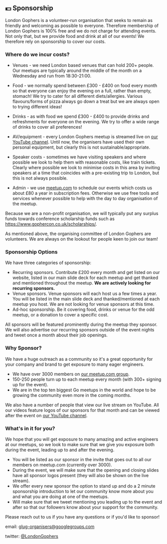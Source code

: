 ## 💵 Sponsorship

London Gophers is a volunteer-run organisation that seeks to remain as friendly and welcoming as possible to everyone. Therefore membership of London Gophers is 100% free and we do not charge for attending events. Not only that, but we provide food and drink at all of our events! We therefore rely on sponsorship to cover our costs.

### Where do we incur costs?
* Venues - we need London based venues that can hold 200+ people. Our meetups are typically around the middle of the month on a Wednesday and run from 18:30-21:00.

* Food - we normally spend between £300 - £400 on food every month so that everyone can enjoy the evening on a full, rather than empty, stomach! We try to cater for all different diets/allergies. Various flavours/forms of pizza always go down a treat but we are always open to trying different ideas!

* Drinks - as with food we spend £300 - £400 to provide drinks and refreshments for everyone on the evening. We try to offer a wide range of drinks to cover all preferences!

* AV/equipment - every London Gophers meetup is streamed live on [our YouTube channel](https://www.youtube.com/c/LondonGophers). Until now, the organisers have used their own personal equipment, but clearly this is not sustainable/appropriate.

* Speaker costs - sometimes we have visiting speakers and where possible we look to help them with reasonable costs, like train tickets. Clearly where possible we look to minimise costs in this area by inviting speakers at a time that coincides with a pre-existing trip to London, but this is not always possible.

* Admin - we use [meetup.com](https://www.meetup.com/) to schedule our events which costs us about £80 a year in subscription fees. Otherwise we use free tools and services whenever possible to help with the day to day organisation of the meetup.

Because we are a non-profit organisation, we will typically put any surplus funds towards conference scholarship funds such as https://www.gophercon.co.uk/scholarships/.

As mentioned above, the organising committee of London Gophers are volunteers. We are always on the lookout for people keen to join our team!

### Sponsorship Options
We have three categories of sponsorship:

* Recurring sponsors. Contribute £200 every month and get listed on our website, listed in our main slide deck for each meetup and get thanked and mentioned throughout the meetup. **We are actively looking for recurring sponsors.**
* Venue sponsors. Venue sponsors will each host us a few times a year. You will be listed in the main slide deck and thanked/mentioned at each meetup you host. We are not looking for venue sponsors at this time.
* Ad-hoc sponsorship. Be it covering food, drinks or venue for the odd meetup, or a donation to cover a specific cost.

All sponsors will be featured prominently during the meetup they sponsor. We will also advertise our recurring sponsors outside of the event nights and tweet once a month about their job openings.

### Why Sponsor?

We have a huge outreach as a community so it's a great opportunity for your company and brand to get exposure to many eager engineers.
- We have over 3000 members on [our meetup.com group](https://www.meetup.com/Go-London-User-Group/).
- 150-250 people turn up to each meetup every month (with 300+ signing up for the event).
- We are in the top ten biggest Go meetups in the world and hope to be growing the community even more in the coming months.

We also have a number of people that view our live stream on YouTube. All our videos feature logos of our sponsors for that month and can be viewed after the event on [our YouTube channel](https://www.youtube.com/c/LondonGophers).

### What's in it for you?

We hope that you will get exposure to many amazing and active engineers at our meetups, so we look to make sure that we give you exposure both during the event, leading up to and after the evening.

- You will be listed as our sponsor in the invite that goes out to all our members on meetup.com (currently over 3000).
- During the event, we will make sure that the opening and closing slides have all sponsor logos present (they will also be shown on the live stream).
- We offer every new sponsor the option to stand up and do a 2 minute sponsorship introduction to let our community know more about you and what you are doing at one of the meetups.
- Will make sure that we tweet mentioning you leading up to the event and after so that our followers know about your support for the community.

Please reach out to us if you have any questions or if you'd like to sponsor!

email: glug-organisers@googlegroups.com

twitter: [@LondonGophers](https://twitter.com/LondonGophers)
